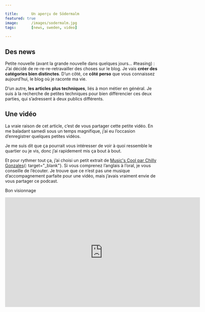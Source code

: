 ```yaml
---

title:  	Un aperçu de Södermalm
featured: true
image: 		/images/sodermalm.jpg
tags: 		[news, sweden, video]
    
---
```


## Des news

Petite nouvelle (avant la grande nouvelle dans quelques jours... #teasing) : J’ai décidé de re-re-re-retravailler des choses sur le blog. Je vais **créer des catégories bien distinctes**. D’un côté, ce **côté perso** que vous connaissez aujourd’hui, le blog où je raconte ma vie.

D’un autre, **les articles plus techniques**, liés à mon métier en général. Je suis à la recherche de petites techniques pour bien différencier ces deux parties, qui s’adressent à deux publics différents.

## Une vidéo

La vraie raison de cet article, c’est de vous partager cette petite vidéo. En me baladant samedi sous un temps magnifique, j’ai eu l’occasion d’enregistrer quelques petites vidéos.

Je me suis dit que ça pourrait vous intéresser de voir à quoi ressemble le quartier ou je vis, donc j’ai rapidement mis ça bout à bout.

Et pour rythmer tout ça, j’ai choisi un petit extrait de [Music's Cool par Chilly Gonzales](https://soundcloud.com/chillygonzales/musics-cool-with-chilly-gonzales-episode-1-daft-punk){: target="_blank"}. Si vous comprenez l’anglais à l’oral, je vous conseille de l’écouter. Je trouve que ce n’est pas une musique d’accompagnement parfaite pour une vidéo, mais j’avais vraiment envie de vous partager ce podcast.

Bon visionnage

<iframe width="640" height="360" src="https://www.youtube.com/embed/uZaefQr59-U?rel=0&amp;showinfo=0" frameborder="0" allowfullscreen></iframe>
